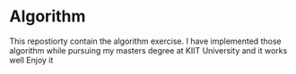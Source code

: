 # Algorithm
This repostiorty contain the algorithm exercise.
I have implemented those algorithm  while pursuing my masters degree at KIIT University and it works well
Enjoy it
